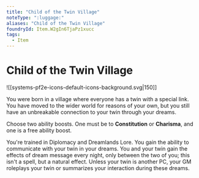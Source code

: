 ```yaml
---
title: "Child of the Twin Village"
noteType: ":luggage:"
aliases: "Child of the Twin Village"
foundryId: Item.W2gIn6TjaPz1xucc
tags:
  - Item
---
```


# Child of the Twin Village
![[systems-pf2e-icons-default-icons-background.svg|150]]

You were born in a village where everyone has a twin with a special link. You have moved to the wider world for reasons of your own, but you still have an unbreakable connection to your twin through your dreams.

Choose two ability boosts. One must be to **Constitution** or **Charisma**, and one is a free ability boost.

You're trained in Diplomacy and Dreamlands Lore. You gain the ability to communicate with your twin in your dreams. You and your twin gain the effects of dream message every night, only between the two of you; this isn't a spell, but a natural effect. Unless your twin is another PC, your GM roleplays your twin or summarizes your interaction during these dreams.
